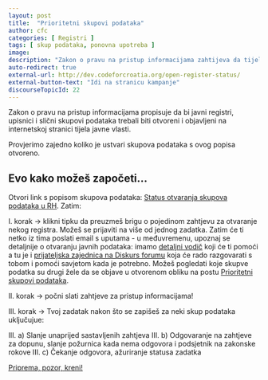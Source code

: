 ```yaml
---
layout: post
title:  "Prioritetni skupovi podataka"
author: cfc
categories: [ Registri ]
tags: [ skup podataka, ponovna upotreba ]
image:
description: "Zakon o pravu na pristup informacijama zahtijeva da tijela objavljuju svoje javne registre u obliku za ponovnu uporabu - provjeri koliko je skupova podataka zaista otvoreno!"
auto-redirect: true
external-url: http://dev.codeforcroatia.org/open-register-status/
external-button-text: "Idi na stranicu kampanje"
discourseTopicId: 22
---
```


Zakon o pravu na pristup informacijama propisuje da bi javni registri, upisnici i slični skupovi podataka trebali biti otvoreni i objavljeni na internetskoj stranici tijela javne vlasti.

Provjerimo zajedno koliko je ustvari skupova podataka s ovog popisa otvoreno.

## Evo kako možeš započeti…

Otvori link s popisom skupova podataka: [Status otvaranja skupova podataka u RH](http://dev.codeforcroatia.org/open-register-status/). Zatim:

I. korak →  klikni tipku da preuzmeš brigu o pojedinom zahtjevu za otvaranje nekog registra. Možeš se prijaviti na više od jednog zadatka. Zatim će ti netko iz tima poslati email s uputama - u međuvremenu, upoznaj se detaljnije o otvaranju javnih podataka: imamo [detaljni vodič](https://imamopravoznati.org/help/requesting) koji će ti pomoći a tu je i [prijateljska zajednica na Diskurs forumu](https://codeforcroatia.org) koja će rado razgovarati s tobom i pomoći savjetom kada je potrebno. Možeš pogledati koje skupve podatka su drugi žele da se objave u otvorenom obliku na postu [Prioritetni skupovi podataka](https://codeforcroatia.org/t/prioritetni-skupovi-podataka-za-data-gov-hr/22).

II. korak →  počni slati zahtjeve za pristup informacijama!

III. korak → Tvoj zadatak nakon što se zapišeš za neki skup podataka uključujue:

III. a) Slanje unaprijed sastavljenih zahtjeva
III. b) Odgovaranje na zahtjeve za dopunu, slanje požurnica kada nema odgovora i podsjetnik na zakonske rokove
III. c) Čekanje odgovora, ažuriranje statusa zadatka

[Priprema, pozor, kreni!](http://dev.codeforcroatia.org/open-register-status/)
